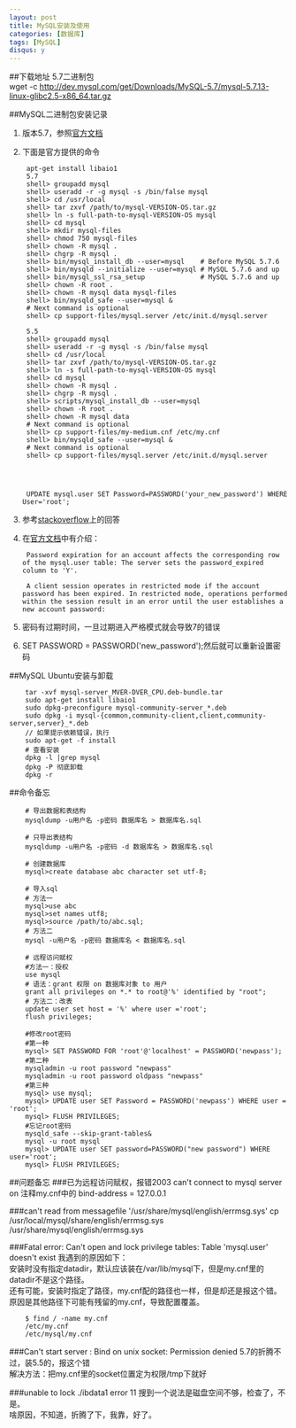 ```yaml
---
layout: post
title: MySQL安装及使用
categories: [数据库]
tags: [MySQL]
disqus: y
---
```

##下载地址
5.7二进制包    
wget -c http://dev.mysql.com/get/Downloads/MySQL-5.7/mysql-5.7.13-linux-glibc2.5-x86_64.tar.gz

##MySQL二进制包安装记录
1. 版本5.7，参照[官方文档](https://dev.mysql.com/doc/refman/5.7/en/binary-installation.html)
2. 下面是官方提供的命令

        apt-get install libaio1
        5.7
        shell> groupadd mysql
        shell> useradd -r -g mysql -s /bin/false mysql
        shell> cd /usr/local
        shell> tar zxvf /path/to/mysql-VERSION-OS.tar.gz
        shell> ln -s full-path-to-mysql-VERSION-OS mysql
        shell> cd mysql
        shell> mkdir mysql-files
        shell> chmod 750 mysql-files
        shell> chown -R mysql .
        shell> chgrp -R mysql .
        shell> bin/mysql_install_db --user=mysql    # Before MySQL 5.7.6
        shell> bin/mysqld --initialize --user=mysql # MySQL 5.7.6 and up
        shell> bin/mysql_ssl_rsa_setup              # MySQL 5.7.6 and up
        shell> chown -R root .
        shell> chown -R mysql data mysql-files
        shell> bin/mysqld_safe --user=mysql &
        # Next command is optional
        shell> cp support-files/mysql.server /etc/init.d/mysql.server

        5.5
        shell> groupadd mysql
        shell> useradd -r -g mysql -s /bin/false mysql
        shell> cd /usr/local
        shell> tar zxvf /path/to/mysql-VERSION-OS.tar.gz
        shell> ln -s full-path-to-mysql-VERSION-OS mysql
        shell> cd mysql
        shell> chown -R mysql .
        shell> chgrp -R mysql .
        shell> scripts/mysql_install_db --user=mysql
        shell> chown -R root .
        shell> chown -R mysql data
        # Next command is optional
        shell> cp support-files/my-medium.cnf /etc/my.cnf
        shell> bin/mysqld_safe --user=mysql &
        # Next command is optional
        shell> cp support-files/mysql.server /etc/init.d/mysql.server




        UPDATE mysql.user SET Password=PASSWORD('your_new_password') WHERE User='root'; 

8. 参考[stackoverflow](http://stackoverflow.com/questions/33467337/reset-mysql-root-password-using-alter-user-statement-after-install-on-mac)上的回答
9. 在[官方文档](https://dev.mysql.com/doc/refman/5.6/en/alter-user.html)中有介绍：

        Password expiration for an account affects the corresponding row of the mysql.user table: The server sets the password_expired column to 'Y'.

        A client session operates in restricted mode if the account password has been expired. In restricted mode, operations performed within the session result in an error until the user establishes a new account password:

10. 密码有过期时间，一旦过期进入严格模式就会导致7的错误
11. SET PASSWORD = PASSWORD('new_password');然后就可以重新设置密码

##MySQL Ubuntu安装与卸载

        tar -xvf mysql-server_MVER-DVER_CPU.deb-bundle.tar
        sudo apt-get install libaio1
        sudo dpkg-preconfigure mysql-community-server_*.deb
        sudo dpkg -i mysql-{common,community-client,client,community-server,server}_*.deb
        // 如果提示依赖错误，执行
        sudo apt-get -f install
        # 查看安装
        dpkg -l |grep mysql
        dpkg -P 彻底卸载
        dpkg -r


##命令备忘


        # 导出数据和表结构
        mysqldump -u用户名 -p密码 数据库名 > 数据库名.sql

        # 只导出表结构
        mysqldump -u用户名 -p密码 -d 数据库名 > 数据库名.sql

        # 创建数据库
        mysql>create database abc character set utf-8;

        # 导入sql
        # 方法一
        mysql>use abc
        mysql>set names utf8;
        mysql>source /path/to/abc.sql;
        # 方法二
        mysql -u用户名 -p密码 数据库名 < 数据库名.sql

        # 远程访问赋权
        #方法一：授权
        use mysql
        # 语法：grant 权限 on 数据库对象 to 用户
        grant all privileges on *.* to root@'%' identified by "root";
        # 方法二：改表
        update user set host = '%' where user ='root';
        flush privileges;

        #修改root密码
        #第一种
        mysql> SET PASSWORD FOR 'root'@'localhost' = PASSWORD('newpass');
        #第二种
        mysqladmin -u root password "newpass"
        mysqladmin -u root password oldpass "newpass"
        #第三种
        mysql> use mysql;
        mysql> UPDATE user SET Password = PASSWORD('newpass') WHERE user = 'root';
        mysql> FLUSH PRIVILEGES;
        #忘记root密码
        mysqld_safe --skip-grant-tables&
        mysql -u root mysql
        mysql> UPDATE user SET password=PASSWORD("new password") WHERE user='root';
        mysql> FLUSH PRIVILEGES;



##问题备忘
###已为远程访问赋权，报错2003 can't connect to mysql server on
注释my.cnf中的    bind-address = 127.0.0.1

###can't read from messagefile '/usr/share/mysql/english/errmsg.sys'
cp /usr/local/mysql/share/english/errmsg.sys /usr/share/mysql/english/errmsg.sys


###Fatal error: Can't open and lock privilege tables: Table 'mysql.user' doesn't exist
我遇到的原因如下：      
安装时没有指定datadir，默认应该装在/var/lib/mysql下，但是my.cnf里的datadir不是这个路径。     
还有可能，安装时指定了路径，my.cnf配的路径也一样，但是却还是报这个错。原因是其他路径下可能有残留的my.cnf，导致配置覆盖。

        $ find / -name my.cnf
        /etc/my.cnf
        /etc/mysql/my.cnf


###Can't start server : Bind on unix socket: Permission denied
5.7的折腾不过，装5.5的，报这个错    
解决方法：把my.cnf里的socket位置定为权限/tmp下就好

###unable to lock ./ibdata1 error 11
搜到一个说法是磁盘空间不够，检查了，不是。     
啥原因，不知道，折腾了下，我靠，好了。
